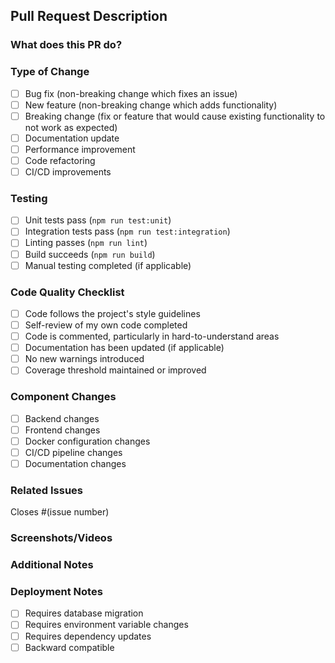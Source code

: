 ## Pull Request Description

### What does this PR do?

<!-- Briefly describe the changes and their purpose -->

### Type of Change

- [ ] Bug fix (non-breaking change which fixes an issue)
- [ ] New feature (non-breaking change which adds functionality)
- [ ] Breaking change (fix or feature that would cause existing functionality to not work as expected)
- [ ] Documentation update
- [ ] Performance improvement
- [ ] Code refactoring
- [ ] CI/CD improvements

### Testing

- [ ] Unit tests pass (`npm run test:unit`)
- [ ] Integration tests pass (`npm run test:integration`)
- [ ] Linting passes (`npm run lint`)
- [ ] Build succeeds (`npm run build`)
- [ ] Manual testing completed (if applicable)

### Code Quality Checklist

- [ ] Code follows the project's style guidelines
- [ ] Self-review of my own code completed
- [ ] Code is commented, particularly in hard-to-understand areas
- [ ] Documentation has been updated (if applicable)
- [ ] No new warnings introduced
- [ ] Coverage threshold maintained or improved

### Component Changes

<!-- Check all that apply -->

- [ ] Backend changes
- [ ] Frontend changes
- [ ] Docker configuration changes
- [ ] CI/CD pipeline changes
- [ ] Documentation changes

### Related Issues

<!-- Link to any related issues -->

Closes #(issue number)

### Screenshots/Videos

<!-- If applicable, add screenshots or videos to help explain your changes -->

### Additional Notes

<!-- Any additional information that reviewers should know -->

### Deployment Notes

<!-- Any special deployment considerations -->

- [ ] Requires database migration
- [ ] Requires environment variable changes
- [ ] Requires dependency updates
- [ ] Backward compatible
